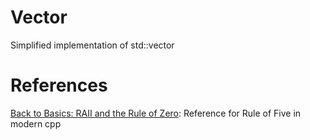 # Vector
Simplified implementation of std::vector

# References 
[Back to Basics: RAII and the Rule of Zero](https://www.youtube.com/watch?v=7Qgd9B1KuMQ): Reference for Rule of Five in modern cpp

